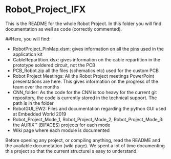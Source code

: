 # Robot_Project_IFX

This is the README for the whole Robot Project. 
In this folder you will find documentation as well as code (correctly commented).

##Here, you will find: 

- RobotProject_PinMap.xlsm: gives information on all the pins used in the application kit 
- CableRepartition.xlsx: gives information on the cable repartition in the prototype soldered circuit, not the PCB
- PCB_Robot.zip all the files (schematics etc) used for the custom PCB 
- Robot Project Meetings: All the Robot Project meetings PowerPoint presentations are here. This gives information on the progress of the team over the months
- CNN_folder: As the code for the CNN is too heavy for the current git repository, the code is currently stored in the technical support. The path is in the folder
- RobotGUI_EW2: Files and documentation regarding the python GUI used at Embedded World 2019
- Robot_Project_Mode_1, Robot_Project_Mode_2, Robot_Project_Mode_3: the AURIX™ (BIFACES) projects for each mode 
- Wiki page where each module is documented 

Before opening any project, or compiling anything, read the README and the available documetation (wiki page). 
We spent a lot of time documenting this project so that the current structurei s easy to understand. 